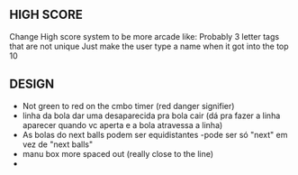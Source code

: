 HIGH SCORE 
----------
Change High score system to be more arcade like:
Probably 3 letter tags that are not unique
Just make the user type a name when it got into the top 10


DESIGN
------

- Not green to red on the cmbo timer (red danger signifier)
- linha da bola dar uma desaparecida pra bola cair (dá pra fazer a linha aparecer quando vc aperta e a bola atravessa a linha)
- As bolas do next balls podem ser equidistantes
-pode ser só "next" em vez de "next balls"
- manu box more spaced out (really close to the line)
- 

